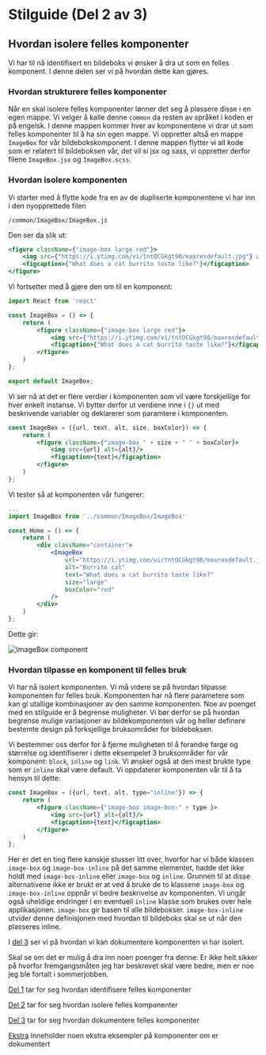 # Stilguide (Del 2 av 3)


## Hvordan isolere felles komponenter
Vi har til nå identifisert en bildeboks vi ønsker å dra ut som en felles komponent.
I denne delen ser vi på hvordan dette kan gjøres.

### Hvordan strukturere felles komponenter
Når en skal isolere felles komponenter lønner det seg å plassere disse i en egen mappe. Vi velger å kalle denne
```common``` da resten av språket i koden er på engelsk. I denne mappen kommer hver av komponentene vi drar ut som
felles komponenter til å ha sin egen mappe. Vi oppretter altså en mappe ```ImageBox``` for vår bildebokskomponent.
I denne mappen flytter vi all kode som er relatert til bildeboksen vår, det vil si jsx og sass, vi oppretter derfor
filene ```ImageBox.jsx``` og ```ImageBox.scss```.




### Hvordan isolere komponenten
Vi starter med å flytte kode fra en av de dupliserte komponentene vi har inn i den nyopprettede filen
```
/common/ImageBox/ImageBox.js
```

Den ser da slik ut:
```jsx
<figure className={"image-box large red"}>
    <img src={"https://i.ytimg.com/vi/tntOCGkgt98/maxresdefault.jpg"} alt={"Burrito cat"}/>
    <figcaption>{"What does a cat burrito taste like?"}</figcaption>
</figure>
```

Vi fortsetter med å gjøre den om til en komponent:
```jsx
import React from 'react'

const ImageBox = () => {
    return (
        <figure className={"image-box large red"}>
            <img src={"https://i.ytimg.com/vi/tntOCGkgt98/maxresdefault.jpg"} alt={"Burrito cat"}/>
            <figcaption>{"What does a cat burrito taste like?"}</figcaption>
        </figure>
    )
};

export default ImageBox;
```

Vi ser nå at det er flere verdier i komponenten som vil være forskjellige for hver enkelt instanse.
Vi bytter derfor ut verdiene inne i ```{}``` ut med beskrivende variabler og deklarerer som paramtere i komponenten.
```jsx
const ImageBox = ({url, text, alt, size, boxColor}) => {
    return (
        <figure className={"image-box " + size + " " + boxColor}>
            <img src={url} alt={alt}/>
            <figcaption>{text}</figcaption>
        </figure>
    )
};
```

Vi tester så at komponenten vår fungerer:

```jsx
...
import ImageBox from '../common/ImageBox/ImageBox'

const Home = () => {
    return (
        <div className="container">
            <ImageBox
                url="https://i.ytimg.com/vi/tntOCGkgt98/maxresdefault.jpg"
                alt="Burrito cat"
                text="What does a cat burrito taste like?"
                size="large"
                boxColor="red"
            />
        </div>
    )
};
```

Dette gir:

![ImageBox component][image-box-component]


### Hvordan tilpasse en komponent til felles bruk
Vi har nå isolert komponenten. Vi må videre se på hvordan tilpasse komponenten for felles bruk. Komponenten har nå flere
parametere som kan gi utallige kombinasjoner av den samme komponenten. Noe av poenget med en stilguide er å begrense
muligheter. Vi bør derfor se på hvordan begrense mulige variasjoner av bildekomponenten vår og heller definere bestemte
design på forksjellige bruksområder for bildeboksen.

Vi bestemmer oss derfor for å fjerne muligheten til å forandre farge og størrelse og identifiserer i dette eksempelet 3 bruksområder for vår komponent: ```block```, ```inline``` og ```link```.
Vi ønsker også at den mest brukte type som er ```inline``` skal være default.
Vi oppdaterer komponenten vår til å ta hensyn til dette:

```jsx
const ImageBox = ({url, text, alt, type="inline"}) => {
    return (
        <figure className={"image-box image-box-" + type }>
            <img src={url} alt={alt}/>
            <figcaption>{text}</figcaption>
        </figure>
    )
};
```

Her er det en ting flere kanskje stusser litt over, hvorfor har vi både klassen ```image-box``` og
```image-box-inline``` på det samme elementet, hadde det ikke holdt med ```image-box-inline``` eller
```image-box``` og ```inline```. Grunnen til at disse alternativene ikke er brukt er at ved å bruke de to klassene 
```image-box``` og ```image-box-inline``` oppnår vi bedre beskrivelse av komponenten. Vi ungår også uheldige 
endringer i en eventuell ```inline``` klasse som brukes over hele applikasjonen. ```image-box``` gir basen til 
alle bildebokser. ```image-box-inline``` utvider denne definisjonen med hvordan til bildeboks skal se ut når den
plasseres inline.


I [del 3][3] ser vi på hvordan vi kan dokumentere komponenten vi har isolert.


Skal se om det er mulig å dra inn noen poenger fra denne:
Er ikke helt sikker på hvorfor fremgangsmåten jeg har beskrevet skal være bedre, men er noe jeg ble fortalt i sommerjobben.


[Del 1][1] tar for seg hvordan identifisere felles komponenter

[Del 2][2] tar for seg hvordan isolere felles komponenter

[Del 3][3] tar for seg hvordan dokumentere felles komponenter

[Ekstra][4] Inneholder noen ekstra eksempler på komponenter om er dokumentert


[1]: https://github.com/DagF/it2810-tutorial/blob/1-identify/README.md
[2]: https://github.com/DagF/it2810-tutorial/blob/2-extract/README.md
[3]: https://github.com/DagF/it2810-tutorial/blob/3-document/README.md
[4]: https://github.com/DagF/it2810-tutorial/blob/4-examples/README.md

[image-box-component]: ./img/image-box-component.png
[style-guide-w-examples]: ./img/style-guide-w-examples.png

